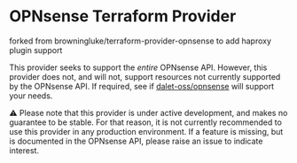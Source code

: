 # OPNsense Terraform Provider

forked from browningluke/terraform-provider-opnsense to add haproxy plugin support

This provider seeks to support the *entire* OPNsense API.
However, this provider does not, and will not, support resources
not currently supported by the OPNsense API. If required, see if
[dalet-oss/opnsense](https://github.com/dalet-oss/terraform-provider-opnsense)
will support your needs.


⚠️ Please note that this provider is under active development, and makes no
guarantee to be stable. For that reason, it is not currently recommended
to use this provider in any production environment. If a feature is missing,
but is documented in the OPNsense API, please raise an issue to indicate interest.

